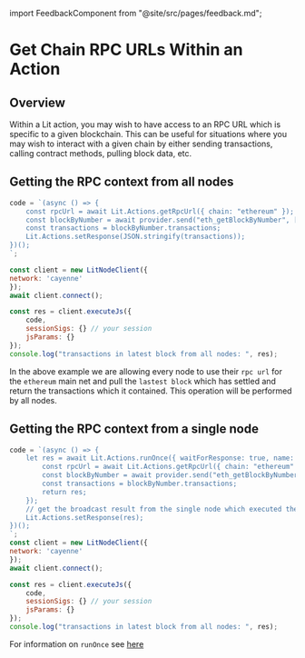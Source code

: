 import FeedbackComponent from "@site/src/pages/feedback.md";

# Get Chain RPC URLs Within an Action

## Overview
Within a Lit action, you may wish to have access to an RPC URL which is specific to a given blockchain. This can be useful for situations where you may wish to interact with a given chain by either sending transactions, calling contract methods, pulling block data, etc.

## Getting the RPC context from all nodes
```js
code = `(async () => {
    const rpcUrl = await Lit.Actions.getRpcUrl({ chain: "ethereum" });
    const blockByNumber = await provider.send("eth_getBlockByNumber", ["pending", false]);
    const transactions = blockByNumber.transactions;
    Lit.Actions.setResponse(JSON.stringify(transactions));
})();
`;

const client = new LitNodeClient({
network: 'cayenne'
});
await client.connect();

const res = client.executeJs({
    code,
    sessionSigs: {} // your session
    jsParams: {}
});
console.log("transactions in latest block from all nodes: ", res);
```
In the above example we are allowing every node to use their `rpc url` for the `ethereum` main net and pull the `lastest block` which has settled and return the transactions which it contained. This operation will be performed by all nodes.

## Getting the RPC context from a single node

```js
code = `(async () => {
    let res = await Lit.Actions.runOnce({ waitForResponse: true, name: "txnSender" }, async () => {
        const rpcUrl = await Lit.Actions.getRpcUrl({ chain: "ethereum" });
        const blockByNumber = await provider.send("eth_getBlockByNumber", ["pending", false]);
        const transactions = blockByNumber.transactions;
        return res;
    });
    // get the broadcast result from the single node which executed the block query and return it from all clients.
    Lit.Actions.setResponse(res);
})();
`;
const client = new LitNodeClient({
network: 'cayenne'
});
await client.connect();

const res = client.executeJs({
    code,
    sessionSigs: {} // your session
    jsParams: {}
});
console.log("transactions in latest block from all nodes: ", res);
```

For information on `runOnce` see [here](./run-once.md)